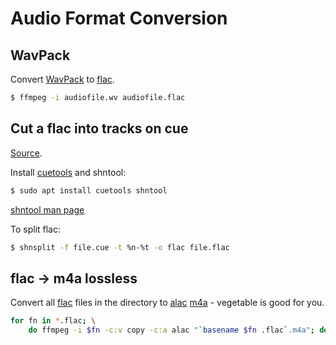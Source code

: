 # Audio Format Conversion

## WavPack

Convert [WavPack](https://wiki.multimedia.cx/index.php/WavPack) to
[flac](https://en.wikipedia.org/wiki/FLAC).

```sh
$ ffmpeg -i audiofile.wv audiofile.flac
```

## Cut a flac into tracks on cue

[Source](https://wiki.archlinux.org/title/CUE_Splitting).

Install [cuetools](https://github.com/svend/cuetools) and shntool:

```sh
$ sudo apt install cuetools shntool
```


[shntool man
page](https://manpages.debian.org/testing/shntool/shnsplit.1.en.html)

To split flac:

```sh
$ shnsplit -f file.cue -t %n-%t -o flac file.flac
```



## flac -> m4a lossless

Convert all [flac](https://en.wikipedia.org/wiki/FLAC) files in the directory to
[alac](https://en.wikipedia.org/wiki/Apple_Lossless_Audio_Codec)
[m4a](https://en.wikipedia.org/wiki/MPEG-4_Part_14#Filename_extensions) -
vegetable is good for you.

```sh
for fn in *.flac; \
    do ffmpeg -i $fn -c:v copy -c:a alac "`basename $fn .flac`.m4a"; done
```
